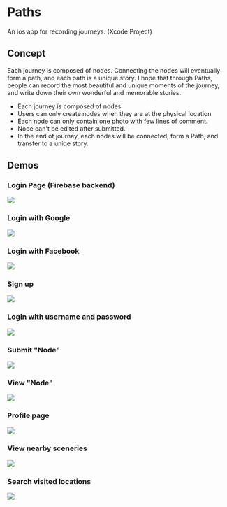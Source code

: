 # Paths
An ios app for recording journeys. (Xcode Project)

## Concept
Each journey is composed of nodes. Connecting the nodes will eventually form a path, and each path is a unique story.
I hope that through Paths, people can record the most beautiful and unique moments of the journey, and write down their own wonderful and memorable stories.

* Each journey is composed of nodes
* Users can only create nodes when they are at the physical location
* Each node can only contain one photo with few lines of comment.
* Node can't be edited after submitted.
* In the end of journey, each nodes will be connected, form a Path, and transfer to a uniqe story.

## Demos

### Login Page (Firebase backend)
![](https://miro.medium.com/max/484/1*sYj79RFbDFHq5MhBwqfQYA.gif)

### Login with Google
![](https://miro.medium.com/max/475/1*T8vF7JP8CJKYEXZ76o7EyQ.gif)

### Login with Facebook
![](https://miro.medium.com/max/475/1*euj56QFVPwbHxg9H3XchvA.gif)

### Sign up
![](https://miro.medium.com/max/475/1*EmxGSdht-VwSXf5Q16fqPA.gif)

### Login with username and password
![](https://miro.medium.com/max/484/1*fZH_4IkqHRIxowVf6aUOig.gif)

### Submit "Node"
![](https://miro.medium.com/max/484/1*4Ixg6vhV-n6MX3B6urzJbg.gif)

### View "Node"
![](https://miro.medium.com/max/484/1*trpOKdBzsK2L7ljwzu1A9A.gif)

### Profile page
![](https://miro.medium.com/max/484/1*ntnosQ7kCUxCq3uC87V28Q.gif)

### View nearby sceneries
![](https://user-images.githubusercontent.com/20402192/93610161-4d796700-f9ff-11ea-9795-b36a3325ce3a.gif)

### Search visited locations
![](https://miro.medium.com/max/484/1*wwUJzNncKihuqBMwgKyjnQ.gif)

